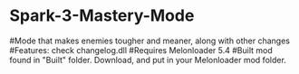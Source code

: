 # Spark-3-Mastery-Mode
#Mode that makes enemies tougher and meaner, along with other changes
#Features: check changelog.dll
#Requires Melonloader 5.4
#Built mod found in "Built" folder. Download, and put in your Melonloader mod folder.
